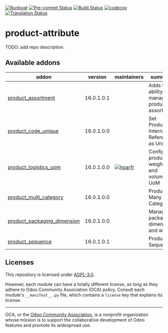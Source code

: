 
[![Runboat](https://img.shields.io/badge/runboat-Try%20me-875A7B.png)](https://runboat.odoo-community.org/builds?repo=OCA/product-attribute&target_branch=16.0)
[![Pre-commit Status](https://github.com/OCA/product-attribute/actions/workflows/pre-commit.yml/badge.svg?branch=16.0)](https://github.com/OCA/product-attribute/actions/workflows/pre-commit.yml?query=branch%3A16.0)
[![Build Status](https://github.com/OCA/product-attribute/actions/workflows/test.yml/badge.svg?branch=16.0)](https://github.com/OCA/product-attribute/actions/workflows/test.yml?query=branch%3A16.0)
[![codecov](https://codecov.io/gh/OCA/product-attribute/branch/16.0/graph/badge.svg)](https://codecov.io/gh/OCA/product-attribute)
[![Translation Status](https://translation.odoo-community.org/widgets/product-attribute-16-0/-/svg-badge.svg)](https://translation.odoo-community.org/engage/product-attribute-16-0/?utm_source=widget)

<!-- /!\ do not modify above this line -->

# product-attribute

TODO: add repo description.

<!-- /!\ do not modify below this line -->

<!-- prettier-ignore-start -->

[//]: # (addons)

Available addons
----------------
addon | version | maintainers | summary
--- | --- | --- | ---
[product_assortment](product_assortment/) | 16.0.1.0.1 |  | Adds the ability to manage products assortment
[product_code_unique](product_code_unique/) | 16.0.1.0.0 |  | Set Product Internal Reference as Unique
[product_logistics_uom](product_logistics_uom/) | 16.0.1.0.0 | [![hparfr](https://github.com/hparfr.png?size=30px)](https://github.com/hparfr) | Configure product weights and volume UoM
[product_multi_category](product_multi_category/) | 16.0.1.0.0 |  | Product - Many Categories
[product_packaging_dimension](product_packaging_dimension/) | 16.0.1.0.0 |  | Manage packaging dimensions and weight
[product_sequence](product_sequence/) | 16.0.1.0.1 |  | Product Sequence

[//]: # (end addons)

<!-- prettier-ignore-end -->

## Licenses

This repository is licensed under [AGPL-3.0](LICENSE).

However, each module can have a totally different license, as long as they adhere to Odoo Community Association (OCA)
policy. Consult each module's `__manifest__.py` file, which contains a `license` key
that explains its license.

----
OCA, or the [Odoo Community Association](http://odoo-community.org/), is a nonprofit
organization whose mission is to support the collaborative development of Odoo features
and promote its widespread use.
